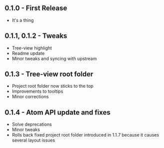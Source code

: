 ## 0.1.0 - First Release
* It's a thing

## 0.1.1, 0.1.2 - Tweaks
* Tree-view highlight
* Readme update
* Minor tweaks and syncing with upstream

## 0.1.3 - Tree-view root folder
* Project root folder now sticks to the top
* Improvements to tooltips
* Minor corrections

## 0.1.4 - Atom API update and fixes
* Solve deprecations
* Minor tweaks
* Rolls back fixed project root folder introduced in 1.1.7 because it causes several layout issues
